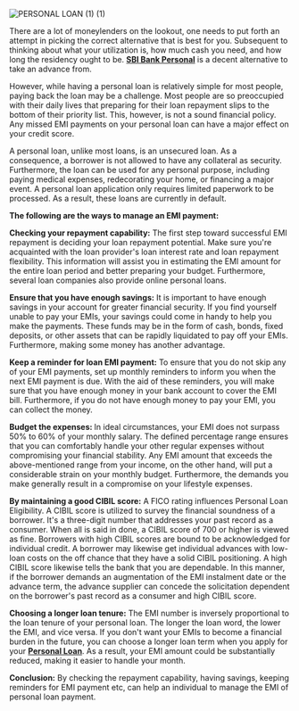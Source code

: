![PERSONAL LOAN (1) (1)](https://user-images.githubusercontent.com/83803609/117814297-bf9a0700-b281-11eb-8be2-fc9889c6c8ca.png)

<p align="justify"><p>There are a lot of moneylenders on the lookout, one needs to put forth an attempt in picking the correct alternative that is best for you. Subsequent to thinking about what your utilization is, how much cash you need, and how long the residency ought to be.
<b><a href="https://www.dialabank.com/personal-loan/sbi-personal-loan/">SBI Bank Personal</a></b> is a decent alternative to take an advance from.</p>

<p>However, while having a personal loan is relatively simple for most people, paying back the loan may be a challenge. Most people are so preoccupied with their daily lives that preparing for their loan repayment slips to the bottom of their priority list. This, however, is not a sound financial policy. Any missed EMI payments on your personal loan can have a major effect on your credit score.</p>

<p>A personal loan, unlike most loans, is an unsecured loan. As a consequence, a borrower is not allowed to have any collateral as security. Furthermore, the loan can be used for any personal purpose, including paying medical expenses, redecorating your home, or financing a major event. A personal loan application only requires limited paperwork to be processed. As a result, these loans are currently in default.</p>

<p><b>The following are the ways to manage an EMI payment:</p></b> 

<p><b>Checking your repayment capability:</b> The first step toward successful EMI repayment is deciding your loan repayment potential. Make sure you're acquainted with the loan provider's loan interest rate and loan repayment flexibility. This information will assist you in estimating the EMI amount for the entire loan period and better preparing your budget. Furthermore, several loan companies also provide online personal loans.</p>

<p><b>Ensure that you have enough savings:</b> It is important to have enough savings in your account for greater financial security. If you find yourself unable to pay your EMIs, your savings could come in handy to help you make the payments. These funds may be in the form of cash, bonds, fixed deposits, or other assets that can be rapidly liquidated to pay off your EMIs. Furthermore, making some money has another advantage.</p>

<p><b>Keep a reminder for loan EMI payment:</b> To ensure that you do not skip any of your EMI payments, set up monthly reminders to inform you when the next EMI payment is due. With the aid of these reminders, you will make sure that you have enough money in your bank account to cover the EMI bill. Furthermore, if you do not have enough money to pay your EMI, you can collect the money.</p>

<p><b>Budget the expenses: </b>In ideal circumstances, your EMI does not surpass 50% to 60% of your monthly salary. The defined percentage range ensures that you can comfortably handle your other regular expenses without compromising your financial stability. Any EMI amount that exceeds the above-mentioned range from your income, on the other hand, will put a considerable strain on your monthly budget. Furthermore, the demands you make generally result in a compromise on your lifestyle expenses.</p>

<p><b>By maintaining a good CIBIL score:</b> A FICO rating influences Personal Loan Eligibility. A CIBIL score is utilized to survey the financial soundness of a borrower. It's a three-digit number that addresses your past record as a consumer. When all is said in done, a CIBIL score of 700 or higher is viewed as fine. Borrowers with high CIBIL scores are bound to be acknowledged for individual credit. A borrower may likewise get individual advances with low-loan costs on the off chance that they have a solid CIBIL positioning. A high CIBIL score likewise tells the bank that you are dependable. In this manner, if the borrower demands an augmentation of the EMI instalment date or the advance term, the advance supplier can concede the solicitation dependent on the borrower's past record as a consumer and high CIBIL score.</p>

<p><b>Choosing a longer loan tenure:</b> The EMI number is inversely proportional to the loan tenure of your personal loan. The longer the loan word, the lower the EMI, and vice versa. If you don't want your EMIs to become a financial burden in the future, you can choose a longer loan term when you apply for your <b><a href="https://www.dialabank.com/personal-loan/">Personal Loan</a></b>. As a result, your EMI amount could be substantially reduced, making it easier to handle your month.</p>

<p><b>Conclusion:</b> By checking the repayment capability, having savings, keeping reminders for EMI payment etc, can help an individual to manage the EMI of personal loan payment.</p></p align="justify">

